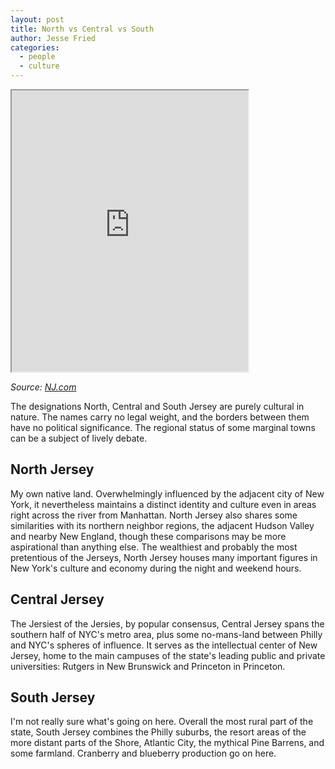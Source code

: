 ```yaml
---
layout: post
title: North vs Central vs South
author: Jesse Fried
categories:
  - people
  - culture
---
```


<iframe src="https://s3.amazonaws.com/nj-data/live-updating-map/NCSmap1.html" width="75%" height="450px"></iframe>
<p><i>Source:</i> <a href="http://www.nj.com/news/index.ssf/2015/04/mapping_njs_unofficial_north_central_and_south_jer.html#mapresults" target="_blank"><i>NJ.com</i></a></p>

The designations North, Central and South Jersey are purely cultural in nature. The names carry no legal weight, and the borders between them have no political significance. The regional status of some marginal towns can be a subject of lively debate. 

## North Jersey

My own native land. Overwhelmingly influenced by the adjacent city of New York, it nevertheless maintains a distinct identity and culture even in areas right across the river from Manhattan. North Jersey also shares some similarities with its northern neighbor regions, the adjacent Hudson Valley and nearby New England, though these comparisons may be more aspirational than anything else. The wealthiest and probably the most pretentious of the Jerseys, North Jersey houses many important figures in New York's culture and economy during the night and weekend hours. 

## Central Jersey

The Jersiest of the Jersies, by popular consensus, Central Jersey spans the southern half of NYC's metro area, plus some no-mans-land between Philly and NYC's spheres of influence. It serves as the intellectual center of New Jersey, home to the main campuses of the state's leading public and private universities: Rutgers in New Brunswick and Princeton in Princeton. 

## South Jersey

I'm not really sure what's going on here. Overall the most rural part of the state, South Jersey combines the Philly suburbs, the resort areas of the more distant parts of the Shore, Atlantic City, the mythical Pine Barrens, and some farmland. Cranberry and blueberry production go on here. 
